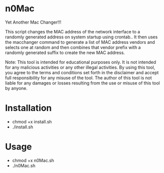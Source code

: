 # n0Mac
Yet Another Mac Changer!!!

This script changes the MAC address of the network interface to a randomly generated address on system startup using crontab.. It then uses the macchanger command to generate a list of MAC address vendors and selects one at random and then combines that vendor prefix with a randomly generated suffix to create the new MAC address.

Note: This tool is intended for educational purposes only. It is not intended for any malicious activities or any other illegal activities. By using this tool, you agree to the terms and conditions set forth in the disclaimer and accept full responsibility for any misuse of the tool. The author of this tool is not liable for any damages or losses resulting from the use or misuse of this tool by anyone.

Installation
=============
* chmod +x install.sh
* ./install.sh


Usage
=====
* chmod +x n0Mac.sh
* ./n0Mac.sh
